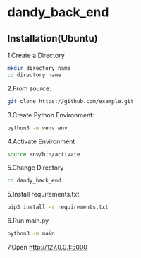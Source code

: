 # dandy_back_end

## Installation(Ubuntu)

1.Create a Directory
```bash
mkdir directory name
cd directory name
```

2.From source:

```bash
git clone https://github.com/example.git
```

3.Create Python Environment:
```bash
python3 -m venv env
```
4.Activate Environment
```bash
source env/bin/activate
```
5.Change Directory
```bash
cd dandy_back_end
```
5.Install requirements.txt
```bash
pip3 install -r requirements.txt
```
6.Run main.py
```bash
python3 -m main
```
7.Open http://127.0.0.1:5000
